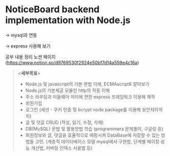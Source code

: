 # NoticeBoard backend implementation with Node.js

-> mysql과 연동

-> express 사용해 보기

공부 내용 정리 노션 페이지(https://www.notion.so/d9769530f2924e50bf7d14a559e4c16a)

> <**세부목표**>
> * Node.js 및 javascript의 기본 문법 이해, ECMAscript6 알아보기
> * Node.js의 기본제공 모듈인 http의 작동 이해
> * 주소 라우팅과 미들웨어 처리에 편한 express 프레임워크 이용해 제작
> * 회원가입
> * 로그인 (세션 - 쿠키 인증 및 bcrypt node package를 이용해 보안처리까지)
> * 글 및 댓글 CRUD (작성, 읽기, 수정, 삭제)
> * DB(MySQL) 문법 및 활용방법 학습 (programmers 문제풀이, 구글링 등)
> * 회원정보와 글, 댓글을 효율적으로 매핑시켜 DataBase에 저장할 수 있는 방법들 고민. (계층적 데이터베이스 모델 mysql에서 구현법, 단계별 페이징 성능 개선법, 커버링 인덱스 사용법 등)
